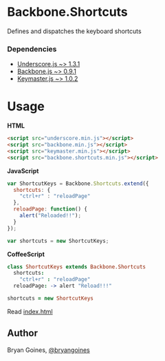 # Backbone.Shortcuts

Defines and dispatches the keyboard shortcuts

### Dependencies
* [Underscore.js ~> 1.3.1](http://underscorejs.org/)
* [Backbone.js ~> 0.9.1](http://backbonejs.org/)
* [Keymaster.js ~> 1.0.2](https://github.com/madrobby/keymaster/)

# Usage

**HTML**
```html
<script src="underscore.min.js"></script>
<script src="backbone.min.js"></script>
<script src="keymaster.min.js"></script>
<script src="backbone.shortcuts.min.js"></script>
```

**JavaScript**

```javascript
var ShortcutKeys = Backbone.Shortcuts.extend({
  shortcuts: {
    "ctrl+r" : "reloadPage"
  },
  reloadPage: function() {
    alert("Reloaded!!");
  }
});

var shortcuts = new ShortcutKeys;
```

**CoffeeScript**

```coffeescript
class ShortcutKeys extends Backbone.Shortcuts
  shortcuts:
    "ctrl+r" : "reloadPage"
  reloadPage: -> alert "Reload!!!"

shortcuts = new ShortcutKeys
```

Read [index.html](https://github.com/bry4n/backbone-shortcuts/blob/master/index.html)

## Author
Bryan Goines, [@bryangoines](http://twitter.com/bryangoines)
